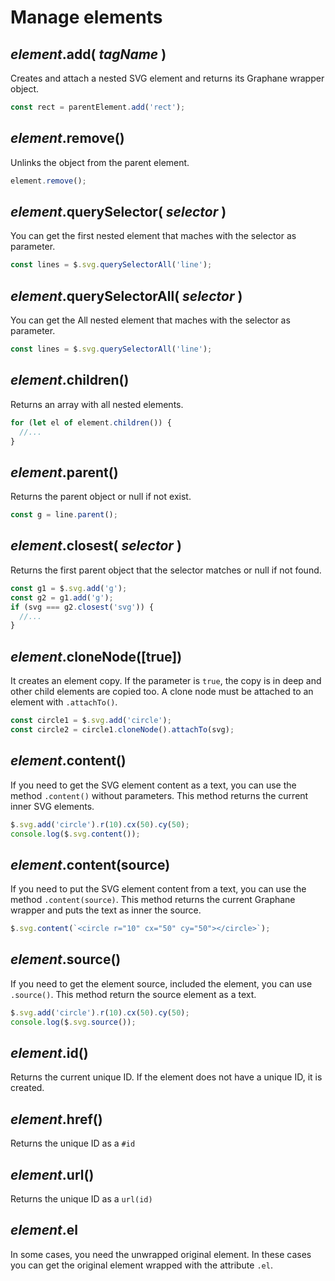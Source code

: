 # Manage elements


## *element*.add( *tagName* )

Creates and attach a nested SVG element and returns its Graphane wrapper object.

```js
const rect = parentElement.add('rect');
```


## *element*.remove()

Unlinks the object from the parent element.

```js
element.remove();
```


## *element*.querySelector( *selector* )

You can get the first nested element that maches with the selector as parameter.

```js
const lines = $.svg.querySelectorAll('line');
```


## *element*.querySelectorAll( *selector* )

You can get the All nested element that maches with the selector as parameter.

```js
const lines = $.svg.querySelectorAll('line');
```

## *element*.children()

Returns an array with all nested elements.

```js
for (let el of element.children()) {
  //...
}
```

## *element*.parent()

Returns the parent object or null if not exist.

```js
const g = line.parent();
```


## *element*.closest( *selector* )

Returns the first parent object that the selector matches or null if not found.

```js
const g1 = $.svg.add('g');
const g2 = g1.add('g');
if (svg === g2.closest('svg')) {
  //...
}
```


## *element*.cloneNode(\[true\])

It creates an element copy. If the parameter is `true`, the copy is in deep and other child elements
are copied too. A clone node must be attached to an element with `.attachTo()`.

```js
const circle1 = $.svg.add('circle');
const circle2 = circle1.cloneNode().attachTo(svg);
```


## *element*.content()

If you need to get the SVG element content as a text, you can use the method `.content()` without
parameters. This method returns the current inner SVG elements.

```js
$.svg.add('circle').r(10).cx(50).cy(50);
console.log($.svg.content());
```


## *element*.content(source)

If you need to put the SVG element content from a text, you can use the method
`.content(source)`. This method returns the current Graphane wrapper and puts the text as inner the
source.

```js
$.svg.content(`<circle r="10" cx="50" cy="50"></circle>`);
```

## *element*.source()

If you need to get the element source, included the element, you can use `.source()`. This method
return the source element as a text.

```js
$.svg.add('circle').r(10).cx(50).cy(50);
console.log($.svg.source());
```


## *element*.id()

Returns the current unique ID. If the element does not have a unique ID, it is created.


## *element*.href()

Returns the unique ID as a `#id`


## *element*.url()

Returns the unique ID as a `url(id)`


## *element*.el

In some cases, you need the unwrapped original element. In these cases you can get the original
element wrapped with the attribute `.el`.


